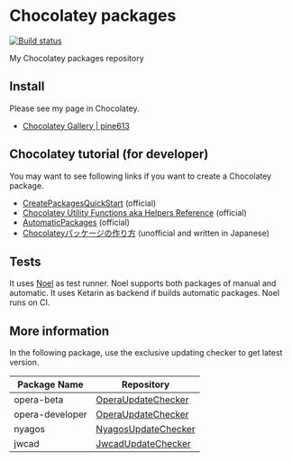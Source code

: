 Chocolatey packages
===================
[![Build status](https://ci.appveyor.com/api/projects/status/d0a1wabjfjxdy453/branch/master?svg=true)](https://ci.appveyor.com/project/pine613/chocolatey-packages/branch/master)

My Chocolatey packages repository

## Install
Please see my page in Chocolatey.

- [Chocolatey Gallery | pine613](https://chocolatey.org/profiles/pine613)

## Chocolatey tutorial (for developer)
You may want to see following links if you want to create a Chocolatey package.

- [CreatePackagesQuickStart](https://github.com/chocolatey/chocolatey/wiki/CreatePackagesQuickStart) (official)
- [Chocolatey Utility Functions aka Helpers Reference](https://github.com/chocolatey/chocolatey/wiki/HelpersReference) (official)
- [AutomaticPackages](https://github.com/chocolatey/chocolatey/wiki/AutomaticPackages) (official)
- [Chocolateyパッケージの作り方](http://terurou.hateblo.jp/entry/2013/09/08/171151) (unofficial and written in Japanese)

## Tests
It uses [Noel](https://github.com/pine613/noel) as test runner. Noel supports both packages of manual and automatic. It uses Ketarin as backend if builds automatic packages. Noel runs on CI.

## More information
In the following package, use the exclusive updating checker to get latest version.

|Package Name   |Repository             |
|---------------|-----------------------|
|opera-beta     |[OperaUpdateChecker][] |
|opera-developer|[OperaUpdateChecker][] |
|nyagos         |[NyagosUpdateChecker][]|
|jwcad          |[JwcadUpdateChecker][] |

[OperaUpdateChecker]: https://github.com/pine613/OperaUpdateChecker
[NyagosUpdateChecker]: https://github.com/pine613/NyagosUpdateChecker
[JwcadUpdateChecker]: https://github.com/pine613/JwcadUpdateChecker